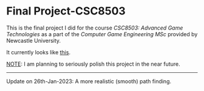 # Final Project-CSC8503

This is the final project I did for the course *CSC8503: Advanced Game Technologies* as a part of the *Computer Game Engineering MSc* provided by Newcastle University.

It currently looks like [this](AboutTheProject.pdf).

<ins>NOTE</ins>: I am planning to seriously polish this project in the near future.

---

Update on 26th-Jan-2023: A more realistic (smooth) path finding.
